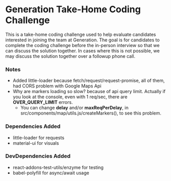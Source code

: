 Generation Take-Home Coding Challenge
=================================
This is a take-home coding challenge used to help evaluate candidates
interested in joining the team at Generation.
The goal is for candidates to complete the coding challenge before the
in-person interview so that we can discuss the solution together.
In cases where this is not possible, we may discuss the solution together
over a followup phone call.

### Notes
* Added little-loader because fetch/request/request-promise, all of them, had CORS problem with Google Maps Api
* Why are markers loading so slow? because of api query limit. Actually if you look at the console, even with 1  req/sec, there are **OVER_QUERY_LIMIT** errors.
  * You can change **delay** and/or **maxReqPerDelay**, in src/components/map/utils.js/createMarkers(), to see this problem. 

### Dependencies Added
* little-loader for requests
* material-ui for visuals

### DevDependencies Added
* react-addons-test-utils/enzyme for testing
* babel-polyfill for async/await usage
